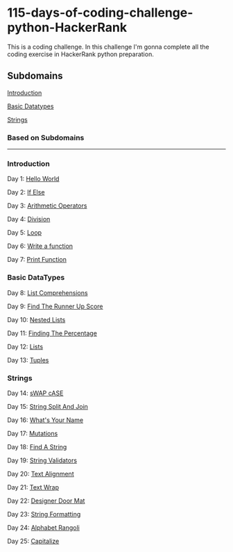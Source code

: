 # 115-days-of-coding-challenge-python-HackerRank
This is a coding challenge. In this challenge I'm gonna complete all the coding exercise in HackerRank python preparation.
## Subdomains
[Introduction](README.md#introduction-1)

[Basic Datatypes](README.md#basic-datatypes)

[Strings](README.md#strings)

### Based on Subdomains
<hr>

### Introduction

  Day 1: [Hello World](Introduction/Day1SayHelloWorld.py)

  Day 2: [If Else](Introduction/Day2IfElse.py)

  Day 3: [Arithmetic Operators](Introduction/Day3ArithmeticOperators.py)

  Day 4: [Division](Introduction/Day4Division.py)

  Day 5: [Loop](Introduction/Day5Loop.py)

  Day 6: [Write a function](Introduction/Day6write_a_function.py)

  Day 7: [Print Function](Introduction/Day7PrintFunction.py)

### Basic DataTypes
  Day 8: [List Comprehensions](BasicDatatypes/Day8ListComprehensions.py)
  
  Day 9: [Find The Runner Up Score](BasicDatatypes/Day9FindTheRunnerUpScore.py)

  Day 10: [Nested Lists](BasicDatatypes/Day10NestedLists.py)
  
  Day 11: [Finding The Percentage](BasicDatatypes/Day11FindingThePercentage.py)
  
  Day 12: [Lists](BasicDatatypes/Day12Lists.py)
  
  Day 13: [Tuples](BasicDatatypes/Day13Tuples.py)
  
### Strings
  Day 14: [sWAP cASE](Strings/Day14sWAPcASE.PY)
  
  Day 15: [String Split And Join](Strings/Day15StringSplitAndJoin.py)
  
  Day 16: [What's Your Name](Strings/Day16WhatsYourName.py)
  
  Day 17: [Mutations](Strings/Day17Mutations.py)
  
  Day 18: [Find A String](Strings/Day18FindAString.py)
  
  Day 19: [String Validators](Strings/Day19StringValidators.py)
  
  Day 20: [Text Alignment](Strings/Day20TextAlignment.py)
  
  Day 21: [Text Wrap](Strings/Day21TextWrap.py)
  
  Day 22: [Designer Door Mat](Strings/Day22DesignerDoorMat.py)
  
  Day 23: [String Formatting](Strings/Day23StringFormatting.py)
  
  Day 24: [Alphabet Rangoli](Strings/Day24AlphabetRangoli.py)
  
  Day 25: [Capitalize](Strings/Day25Capitalize.py)
  
  
